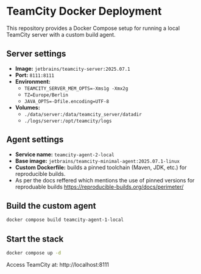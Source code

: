 # TeamCity Docker Deployment

This repository provides a Docker Compose setup for running a local TeamCity server with a custom build agent.



## Server settings
- **Image:** `jetbrains/teamcity-server:2025.07.1`
- **Port:** `8111:8111`
- **Environment:**
    - `TEAMCITY_SERVER_MEM_OPTS=-Xms1g -Xmx2g`
    - `TZ=Europe/Berlin`
    - `JAVA_OPTS=-Dfile.encoding=UTF-8`
- **Volumes:**
    - `./data/server:/data/teamcity_server/datadir`
    - `./logs/server:/opt/teamcity/logs`



## Agent settings
- **Service name:** `teamcity-agent-2-local` 
- **Base image:** `jetbrains/teamcity-minimal-agent:2025.07.1-linux`
- **Custom Dockerfile:** builds a pinned toolchain (Maven, JDK, etc.) for reproducible builds.
- As per the docs reffered which mentions the use of pinned versions for reproduable builds
  https://reproducible-builds.org/docs/perimeter/



## Build the custom agent
```bash
docker compose build teamcity-agent-1-local
```

## Start the stack
```bash
docker compose up -d
```

Access TeamCity at: http://localhost:8111




